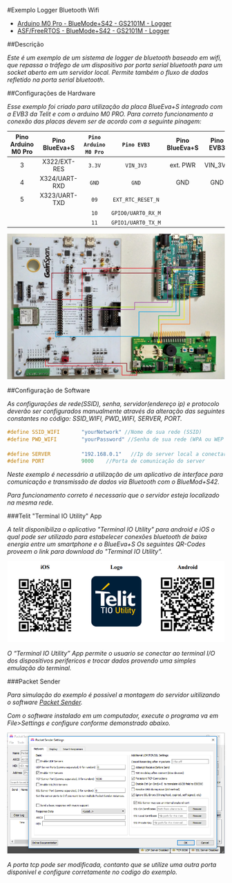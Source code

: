#Exemplo Logger Bluetooth Wifi

* [Arduino M0 Pro - BlueMode+S42 - GS2101M - Logger](arduino\Telit_libs\examples\Telit_Bluetooth\Telit_Bluetooth_Wifi_Logger\Telit_Bluetooth_Wifi_Logger.ino)
* [ASF/FreeRTOS - BlueMode+S42 - GS2101M - Logger](asf\examples\bms42\Logger_Wifi.rar)

##Descrição

*Este é um exemplo de um sistema de logger de bluetooth baseado em wifi, que repassa o tráfego de um dispositivo 
por porta serial bluetooth para um socket aberto em um servidor local. Permite também o fluxo de dados refletido na porta serial bluetooth*.
 
##Configurações de Hardware

*Esse exemplo foi criado para utilização da placa BlueEva+S integrado com a EVB3 da Telit e com o arduino M0 PRO.
Para correto funcionamento a conexão das placas devem ser de acordo com a seguinte pinagem:*
 
Pino Arduino M0 Pro | Pino BlueEva+S|`Pino Arduino M0 Pro`| `Pino EVB3`	   |Pino BlueEva+S| Pino EVB3
:------------------:|:-------------:|:-----------------:|:----------------:|:------------:|:---------------:
         3          |X322/EXT-RES 	|	   `3.3V`	    | `VIN_3V3`		   |  	ext. PWR  |		VIN_3V3
         4          |X324/UART-RXD	|	   `GND`		| `GND`    		   |	GND		  |		GND
         5          |X323/UART-TXD	|	   `09`		    |`EXT_RTC_RESET_N` | 
					|				|	   `10`		    |`GPIO0/UART0_RX_M`| 
					|				|	   `11`		    |`GPIO1/UART0_TX_M`| 		


![](images/ard_bm_wifi.jpg)

##Configuração de Software

*As configurações de rede(SSID), senha, servidor(endereço ip) e protocolo deverão ser configurados manualmente através da alteração das seguintes constantes no código: SSID_WIFI, PWD_WIFI, SERVER, PORT.* 
```C++
#define SSID_WIFI       "yourNetwork" //Nome de sua rede (SSID)
#define PWD_WIFI        "yourPassword" //Senha de sua rede (WPA ou WEP key)

#define SERVER          "192.168.0.1"	//Ip do server local a conectar
#define PORT            9000	//Porta de comunicação do server
```
*Neste exemplo é necessário a utilização de um aplicativo de interface para comunicação e transmissão de dados via Bluetooth com o BlueMod+S42.*

*Para funcionamento correto é necessario que o servidor esteja localizado na mesma rede.*

###Telit "Terminal IO Utility" App

*A telit disponibiliza o aplicativo "Terminal IO Utility" para android e iOS o qual pode ser utilizado 
para estabelecer conexões bluetooth de baixa energia entre um smartphone e o BlueEva+S
Os seguintes QR-Codes proveem o link para download do "Terminal IO Utility".*

![](images/telit_ioT_APP.png)

*O “Terminal IO Utility” App permite o usuario se conectar ao terminal I/O dos dispositivos perifericos
e trocar dados provendo uma simples emulação do terminal.*

###Packet Sender

*Para simulação do exemplo é possivel a montagem do servidor uitilizando o software [Packet Sender](https://packetsender.com/download).*

*Com o software instalado em um computador, execute o programa va em File>Settings e configure conforme demonstrado abaixo.* 

![](images/ex_packsender1.png)

*A porta tcp pode ser modificada, contanto que se utilize uma outra porta disponivel e configure corretamente no codigo do exemplo.*